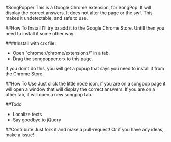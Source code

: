 #SongPopper
This is a Google Chrome extension, for SongPop. It will display the correct answers. It does not alter the page or the swf. This makes it undetectable, and safe to use.

##How To Install
I'll try to add it to the Google Chrome Store. Untill then you need to install it some other way.

####Install with crx file:

- Open "chrome://chrome/extensions/" in a tab.
- Drag the songpopper.crx to this page.

If you don't do this, you will get a popup that says you need to install it from the Chrome Store.

##How To Use
Just click the little node icon, if you are on a songpop page it will open a window that will display the correct answers. If you are on a other tab, it will open a new songpop tab.

##Todo
- Localize texts
- Say goodbye to jQuery

##Contribute
Just fork it and make a pull-request! Or if you have any ideas, make a issue!